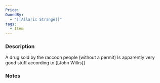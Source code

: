 ```yaml
---
Price: 
OwnedBy:
  - "[[Allaric Strange]]"
tags:
  - Item
---
```



### Description
A drug sold by the raccoon people (without a permit)
Is apparently very good stuff according to [[John Wilks]]

### Notes

